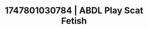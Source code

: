 ---
categories:
- Sensory play
- Dirty whispers
- Gothic romance
- Lingerie worship
- Softcore vibes
image: /assets/images/1747801030784.jpg
layout: post
seo:
  description: Featured content with premium Scat Fetish, ABDL Play. HD images available.
  keywords: Scat Fetish, ABDL Play
  og_image: /assets/images/1747801030784.jpg
  schema_type: VisualArtwork
tags:
- ABDL Play
- '#1747801030784'
- Scat Fetish
title: 1747801030784 | ABDL Play Scat Fetish
---